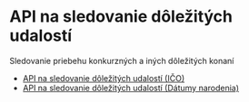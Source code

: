 # API na sledovanie dôležitých udalostí
Sledovanie priebehu konkurzných a iných dôležitých konaní

 - [API na sledovanie dôležitých udalostí (IČO)](sk/special/proceeding-ico.md)
 - [API na sledovanie dôležitých udalostí (Dátumy narodenia)](sk/special/proceeding-dates.md)